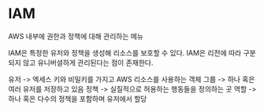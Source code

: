 # IAM

AWS 내부에 권한과 정책에 대해 관리하는 메뉴

IAM은 특정한 유저와 정책을 생성해 리소스를 보호할 수 있다.
IAM은 리전에 따라 구분되지 않고 유니버셜하게 관리된다는 점이 존재한다.

유저 -> 엑세스 키와 비밀키를 가지고 AWS 리소스를 사용하는 객체
그룹 -> 하나 혹은 여러 유저를 저장하고 있음
정책 -> 실질적으로 허용하는 행동들을 정의하는 곳
역할 -> 하나 혹은 다수의 정책을 포함하며 유저에서 할당

